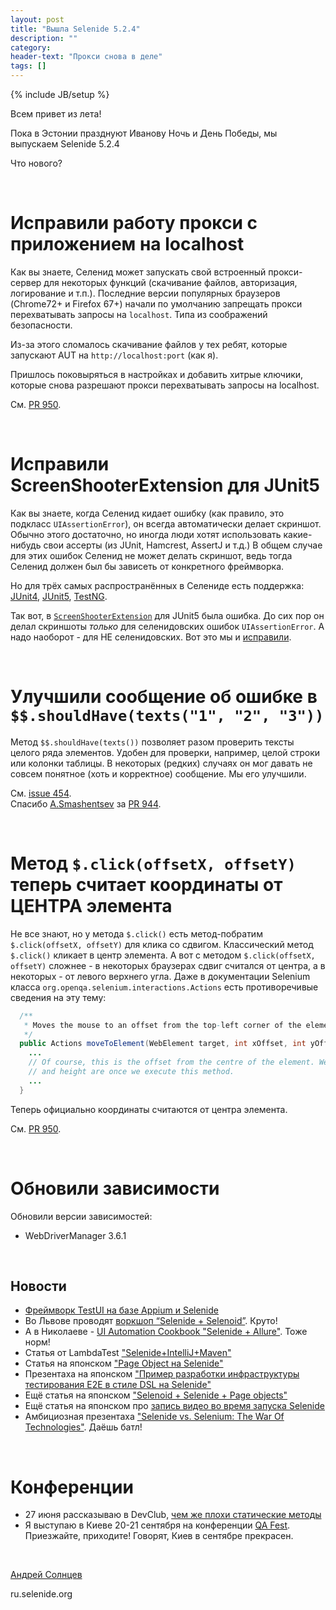 ```yaml
---
layout: post
title: "Вышла Selenide 5.2.4"
description: ""
category:
header-text: "Прокси снова в деле"
tags: []
---
```

{% include JB/setup %}

Всем привет из лета!

Пока в Эстонии празднуют Иванову Ночь и День Победы, мы выпускаем Selenide 5.2.4

Что нового?

<br/>

# Исправили работу прокси с приложением на localhost

Как вы знаете, Селенид может запускать свой встроенный прокси-сервер для некоторых функций (скачивание файлов, авторизация, логирование и т.п.).
Последние версии популярных браузеров (Chrome72+ и Firefox 67+) начали по умолчанию запрещать прокси перехватывать запросы на `localhost`. 
Типа из соображений безопасности.

Из-за этого сломалось скачивание файлов у тех ребят, которые запускают AUT на `http://localhost:port` (как я).
 
Пришлось поковыряться в настройках и добавить хитрые ключики, которые снова разрешают прокси перехватывать запросы на localhost.

См. [PR 950](https://github.com/selenide/selenide/pull/950).

<br/>

# Исправили ScreenShooterExtension для JUnit5

Как вы знаете, когда Селенид кидает ошибку (как правило, это подкласс `UIAssertionError`), он всегда автоматически делает скриншот.
Обычно этого достаточно, но иногда люди хотят использовать какие-нибудь свои ассерты (из JUnit, Hamcrest, AssertJ и т.д.)
В общем случае для этих ошибок Селенид не может делать скриншот, ведь тогда Селенид должен был бы зависеть от конкретного фреймворка.

Но для трёх самых распространённых в Селениде есть поддержка: 
[JUnit4](https://github.com/selenide/selenide/blob/master/modules/junit4/src/main/java/com/codeborne/selenide/junit/ScreenShooter.java), 
[JUnit5](https://github.com/selenide/selenide/blob/master/statics/src/main/java/com/codeborne/selenide/junit5/ScreenShooterExtension.java), 
[TestNG](https://github.com/selenide/selenide/blob/master/modules/testng/src/main/java/com/codeborne/selenide/testng/ScreenShooter.java).

Так вот, в [`ScreenShooterExtension`](https://github.com/selenide/selenide/blob/master/statics/src/main/java/com/codeborne/selenide/junit5/ScreenShooterExtension.java) для JUnit5 была ошибка. 
До сих пор он делал скриншоты *только* для селенидовских ошибок `UIAssertionError`. А надо наоборот - для НЕ селенидовских.
Вот это мы и [исправили](https://github.com/selenide/selenide/commit/5414bc743469d0624e6f5). 

<br/>

# Улучшили сообщение об ошибке в `$$.shouldHave(texts("1", "2", "3"))`

Метод `$$.shouldHave(texts())` позволяет разом проверить тексты целого ряда элементов.
Удобен для проверки, например, целой строки или колонки таблицы. 
В некоторых (редких) случаях он мог давать не совсем понятное (хоть и корректное) сообщение. Мы его улучшили.

См. [issue 454](https://github.com/selenide/selenide/issues/454).<br/>
Спасибо [A.Smashentsev](https://github.com/xaknem) за [PR 944](https://github.com/selenide/selenide/pull/944).

<br/>

# Метод `$.click(offsetX, offsetY)` теперь считает координаты от ЦЕНТРА элемента

Не все знают, но у метода `$.click()` есть метод-побратим `$.click(offsetX, offsetY)` для клика со сдвигом.
Классический метод `$.click()` кликает в центр элемента.
А вот с методом `$.click(offsetX, offsetY)` сложнее - в некоторых браузерах сдвиг считался от центра, а в некоторых - от
левого верхнего угла. Даже в документации Selenium класса `org.openqa.selenium.interactions.Actions` есть противоречивые сведения на эту тему:

```java
  /**
   * Moves the mouse to an offset from the top-left corner of the element.
   */
  public Actions moveToElement(WebElement target, int xOffset, int yOffset) {
    ...
    // Of course, this is the offset from the centre of the element. We have no idea what the width
    // and height are once we execute this method.
    ...
  }
```

Теперь официально координаты считаются от центра элемента.

См. [PR 950](https://github.com/selenide/selenide/pull/950).

<br/>


# Обновили зависимости

Обновили версии зависимостей:
* WebDriverManager 3.6.1 

<br/>


## Новости

* [Фреймворк TestUI на базе Appium и Selenide](https://www.testdevlab.com/blog/2019/05/testui-ui-test-automation-for-all-platforms-with-appium-and-selenide/)
* Во Львове проводят [воркшоп “Selenide + Selenoid”](https://dou.ua/calendar/27417). Круто!
* А в Николаеве - [UI Automation Cookbook "Selenide + Allure"](https://www.globallogic.com/ua/news/gl-ui-automation-cookbook-mykolaiv/). Тоже норм!
* Статья от LambdaTest ["Selenide+IntelliJ+Maven"](https://www.lambdatest.com/blog/selenium-testing-with-selenide-using-intellij-maven/)
* Статья на японском ["Page Object на Selenide"](https://qiita.com/tatesuke/items/0bac60172e7cfd12aeb1)
* Презентаха на японском ["Пример разработки инфраструктуры тестирования E2E в стиле DSL на Selenide"](https://speakerdeck.com/shimashima35/example-of-e2e-automation-test-architecture-by-selenide-in-osaka)
* Ещё статья на японском ["Selenoid + Selenide + Page objects"](https://codezine.jp/article/detail/10335)
* Ещё статья на японском про [запись видео во время запуска Selenide](https://qiita.com/shimashima35/items/0575ac5488edd6942d5a)
* Амбициозная презентаха ["Selenide vs. Selenium: The War Of Technologies"](https://www.slideshare.net/Bugraptors/selenide-vs-selenium-the-war-of-technologies). Даёшь батл!

<br/>

# Конференции

* 27 июня рассказываю в DevClub, [чем же плохи статические методы](https://www.facebook.com/events/1335258949960597/)
* Я выступаю в Киеве 20-21 сентября на конференции [QA Fest](http://qafest.com/en/). Приезжайте, приходите! Говорят, Киев в сентябре прекрасен.

<br>

[Андрей Солнцев](http://asolntsev.github.io/)

ru.selenide.org
